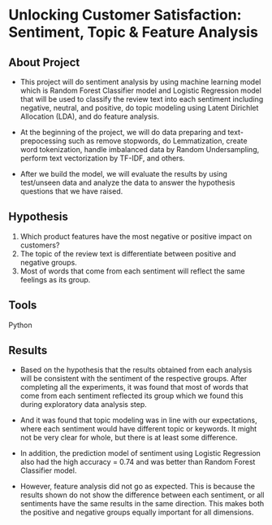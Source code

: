 # Unlocking Customer Satisfaction: Sentiment, Topic & Feature Analysis


## About Project
* This project will do sentiment analysis by using machine learning model which is Random Forest Classifier model and Logistic Regression model that will be used to classify the review text into each sentiment including negative, neutral, and positive, do topic modeling using Latent Dirichlet Allocation (LDA), and do feature analysis. 

* At the beginning of the project, we will do data preparing and text-prepocessing such as remove stopwords, do Lemmatization, create word tokenization, handle imbalanced data by Random Undersampling, perform text vectorization by TF-IDF, and others. 

* After we build the model, we will evaluate the results by using test/unseen data and analyze the data to answer the hypothesis questions that we have raised.


## Hypothesis 
1. Which product features have the most negative or positive impact on customers? 
2. The topic of the review text is differentiate between positive and negative groups.
3. Most of words that come from each sentiment will reflect the same feelings as its group.


## Tools 
Python


## Results
* Based on the hypothesis that the results obtained from each analysis will be consistent with the sentiment of the respective groups. After completing all the experiments, it was found that most of words that come from each sentiment reflected its group which we found this during exploratory data analysis step.

* And it was found that topic modeling was in line with our expectations, where each sentiment would have different topic or keywords. It might not be very clear for whole, but there is at least some difference.

* In addition, the prediction model of sentiment using Logistic Regression also had the high accuracy = 0.74 and was better than Random Forest Classifier model.

* However, feature analysis did not go as expected. This is because the results shown do not show the difference between each sentiment, or all sentiments have the same results in the same direction. This makes both the positive and negative groups equally important for all dimensions.

